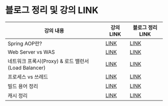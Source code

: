 # 블로그 정리 및  강의 LINK

강의 내용 | 강의 LINK | 블로그 정리 LINK
-------- | --------- | ---------------
Spring AOP란?| [LINK](https://www.youtube.com/watch?v=Hm0w_9ngDpM) | [LINK](https://codingtalk.tistory.com/246)
Web Server vs WAS| [LINK](https://www.youtube.com/watch?v=NyhbNtOq0Bc) | [LINK](https://codingtalk.tistory.com/251)
네트워크 프록시(Proxy) & 로드 밸런서(Load Balancer)| [LINK](https://www.youtube.com/watch?v=YxwYhenZ3BE) | [LINK](https://codingtalk.tistory.com/252)
프로세스 vs 쓰레드| [LINK](https://www.youtube.com/watch?v=YxwYhenZ3BE) | [LINK](https://codingtalk.tistory.com/254)
빌드 용어 정리| [LINK](https://www.youtube.com/watch?v=JgRCaVwkPE8) | [LINK](https://codingtalk.tistory.com/255)
캐시 정리| [LINK](https://www.youtube.com/watch?v=c33ojJ7kE7M) | [LINK](https://codingtalk.tistory.com/256)
